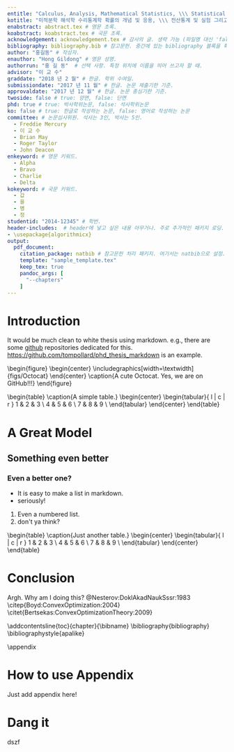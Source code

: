 ```yaml
---
entitle: "Calculus, Analysis, Mathematical Statistics, \\\ Statistical Computinig and Lab; Regression Analysis" # 영문 제목. 중간에 줄 넘기기를 위해서는 백슬래시 3개가 필요함.
kotitle: "미적분학 해석학 수리통계학 확률의 개념 및 응용, \\\ 전산통계 및 실험 그리고 회귀분석 및 실험" # 국문 제목. 중간에 줄 넘기기를 위해서는 백슬래시 3개가 필요함.
enabstract: abstract.tex # 영문 초록. 
koabstract: koabstract.tex # 국문 초록. 
acknowledgement: acknowledgement.tex # 감사의 글. 생략 가능 (파일명 대신 'false'를 적으면 됨.).
bibliography: bibliography.bib # 참고문헌. 중간에 있는 bibliography 블록을 확인할 것. 
author: "홍길동" # 작성자.
enauthor: "Hong Gildong" # 영문 성명.
authorrun: "홍 길 동"  # 선택 사항. 특정 위치에 이름을 띄어 쓰고자 할 때.
advisor: "이 교 수"
graddate: "2018 년 2 월" # 한글. 학위 수여일.
submissiondate: "2017 년 11 월" # 한글. 논문 제출기한 기준.
approvaldate: "2017 년 12 월" # 한글. 논문 종심기한 기준.
twoside: false # true: 양면, false: 단면
phd: true # true: 박사학위논문, false: 석사학위논문
ko: false # true: 한글로 작성하는 논문, false: 영어로 작성하는 논문
committee: # 논문심사위원. 석사는 3인, 박사는 5인. 
  - Freddie Mercury
  - 이 교 수
  - Brian May
  - Roger Taylor
  - John Deacon
enkeyword: # 영문 키워드.
  - Alpha
  - Bravo
  - Charlie
  - Delta
kokeyword: # 국문 키워드.
  - 갑
  - 을
  - 병
  - 정
studentid: "2014-12345" # 학번.
header-includes:  # header에 넣고 싶은 내용 아무거나. 주로 추가적인 패키지 로딩. 
- \usepackage{algorithmicx} 
output: 
  pdf_document:
    citation_package: natbib # 참고문헌 처리 패키지. 여기서는 natbib으로 설정.
    template: "sample_template.tex"
    keep_tex: true
    pandoc_args: [
      "--chapters"
    ]
---
```



# Introduction
It would be much clean to white thesis using markdown. e.g., there are some [github](https://github.com) repositories dedicated  for this. https://github.com/tompollard/phd_thesis_markdown is an example.

\begin{figure}
\begin{center}
\includegraphics[width=\textwidth]{figs/Octocat}
\end{center}
\caption{A cute Octocat. Yes, we are on GitHub!!!}
\end{figure}

\begin{table}
\caption{A simple table.}
\begin{center}
\begin{tabular}{ l | c | r }
  1 & 2 & 3 \\
  4 & 5 & 6 \\
  7 & 8 & 9 \\
\end{tabular}
\end{center}
\end{table}

# A Great Model


## Something even better


### Even a better one?

* It is easy to make a list in markdown.
* seriously!


1. Even a numbered list.
2. don't ya think?

\begin{table}
\caption{Just another table.}
\begin{center}
\begin{tabular}{ l | c | r }
  1 & 2 & 3 \\
  4 & 5 & 6 \\
  7 & 8 & 9 \\
\end{tabular}
\end{center}
\end{table}

# Conclusion

Argh. Why am I doing this? @Nesterov:DoklAkadNaukSssr:1983 \citep{Boyd:ConvexOptimization:2004} \citet{Bertsekas:ConvexOptimizationTheory:2009}

<!-- DO NOT REMOVE THE FOLLOWING!!!!!!!! -->
<!-- references. --> 
<!-- note: this is how to use comments 
in a markdown file.-->
<!-- I know it's not clean... but this is the only way I know at the moment -->

\addcontentsline{toc}{chapter}{\bibname}
\bibliography{bibliography} <!-- change to your bibliography file name -->
\bibliographystyle{apalike} <!-- change to your desired bib style -->

\appendix
<!-- DO NOT REMOVE THE ABOVE!!!!!!!! -->


# How to use Appendix

Just add appendix here!


# Dang it
dszf
